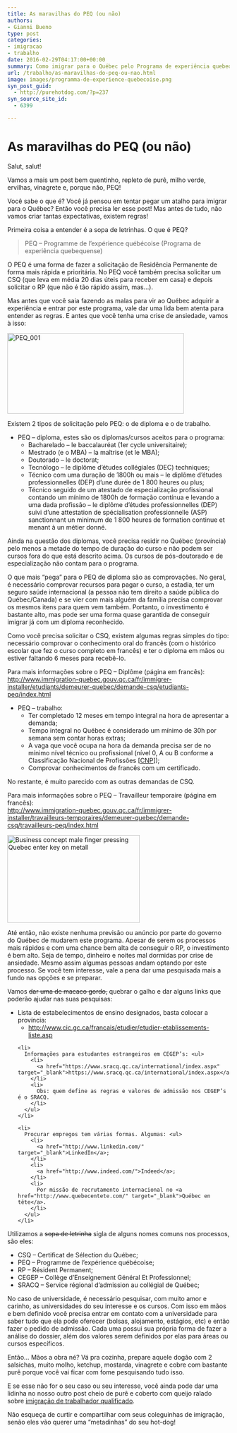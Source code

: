 ```yaml
---
title: As maravilhas do PEQ (ou não)
authors:
- Gianni Bueno
type: post
categories:
- imigracao
- trabalho
date: 2016-02-29T04:17:00+00:00
summary: Como imigrar para o Québec pelo Programa de experiência quebequense (PEQ).
url: /trabalho/as-maravilhas-do-peq-ou-nao.html
image: images/programma-de-experience-quebecoise.png
syn_post_guid:
  - http://purehotdog.com/?p=237
syn_source_site_id:
  - 6399

---
```

<div>
  <h1>
    As maravilhas do PEQ (ou não)
  </h1>

  <p>
    Salut, salut!
  </p>

  <p>
    Vamos a mais um post bem quentinho, repleto de purê, milho verde, ervilhas, vinagrete e, porque não, PEQ!
  </p>

  <p>
    Você sabe o que é? Você já pensou em tentar pegar um atalho para imigrar para o Québec? Então você precisa ler esse post! Mas antes de tudo, não vamos criar tantas expectativas, existem regras!
  </p>

  <p>
    Primeira coisa a entender é a sopa de letrinhas. O que é PEQ?
  </p>

  <blockquote>
    <p>
      PEQ – Programme de l’expérience québécoise (Programa de experiência quebequense)
    </p>
  </blockquote>

  <p>
    O PEQ é uma forma de fazer a solicitação de Residência Permanente de forma mais rápida e prioritária. No PEQ você também precisa solicitar um CSQ (que leva em média 20 dias úteis para receber em casa) e depois solicitar o RP (que não é tão rápido assim, mas…).
  </p>

  <p>
    Mas antes que você saia fazendo as malas para vir ao Québec adquirir a experiência e entrar por este programa, vale dar uma lida bem atenta para entender as regras. E antes que você tenha uma crise de ansiedade, vamos à isso:
  </p>

  <p>
    <img class="pull-left alignnone" src="https://purehotdogdotcom.files.wordpress.com/2016/02/peq_001.jpg?w=760" alt="PEQ_001" width="400" height="183" />
  </p>

  <p>
    Existem 2 tipos de solicitação pelo PEQ: o de diploma e o de trabalho.
  </p>

  <ul>
    <li>
      PEQ – diploma, estes são os diplomas/cursos aceitos para o programa: <ul>
        <li>
          Bacharelado – le baccalauréat (1er cycle universitaire);
        </li>
        <li>
          Mestrado (e o MBA) – la maîtrise (et le MBA);
        </li>
        <li>
          Doutorado – le doctorat;
        </li>
        <li>
          Tecnólogo – le diplôme d’études collégiales (DEC) techniques;
        </li>
        <li>
          Técnico com uma duração de 1800h ou mais – le diplôme d’études professionnelles (DEP) d’une durée de 1 800 heures ou plus;
        </li>
        <li>
          Técnico seguido de um atestado de especialização profissional contando um mínimo de 1800h de formação contínua e levando a uma dada profissão – le diplôme d’études professionnelles (DEP) suivi d’une attestation de spécialisation professionnelle (ASP) sanctionnant un minimum de 1 800 heures de formation continue et menant à un métier donné.
        </li>
      </ul>
    </li>
  </ul>

  <p>
    Ainda na questão dos diplomas, você precisa residir no Québec (província) pelo menos a metade do tempo de duração do curso e não podem ser cursos fora do que está descrito acima. Os cursos de pós-doutorado e de especialização não contam para o programa.
  </p>

  <p>
    O que mais “pega” para o PEQ de diploma são as comprovações. No geral, é necessário comprovar recursos para pagar o curso, a estadia, ter um seguro saúde internacional (a pessoa não tem direito a saúde pública do Québec/Canada) e se vier com mais alguém da família precisa comprovar os mesmos itens para quem vem também. Portanto, o investimento é bastante alto, mas pode ser uma forma quase garantida de conseguir imigrar já com um diploma reconhecido.
  </p>

  <p>
    Como você precisa solicitar o CSQ, existem algumas regras simples do tipo: necessário comprovar o conhecimento oral do francês (com o histórico escolar que fez o curso completo em francês) e ter o diploma em mãos ou estiver faltando 6 meses para recebê-lo.
  </p>

  <p>
    Para mais informações sobre o PEQ – Diplôme (página em francês):<br /> <a href="http://www.immigration-quebec.gouv.qc.ca/fr/immigrer-installer/etudiants/demeurer-quebec/demande-csq/etudiants-peq/index.html" target="_blank">http://www.immigration-quebec.gouv.qc.ca/fr/immigrer-installer/etudiants/demeurer-quebec/demande-csq/etudiants-peq/index.html</a>
  </p>

  <ul>
    <li>
      PEQ – trabalho: <ul>
        <li>
          Ter completado 12 meses em tempo integral na hora de apresentar a demanda;
        </li>
        <li>
          Tempo integral no Québec é considerado um mínimo de 30h por semana sem contar horas extras;
        </li>
        <li>
          A vaga que você ocupa na hora da demanda precisa ser de no mínimo nível técnico ou profissional (nível 0, A ou B conforme a Classificação Nacional de Profissões [<a href="http://www.cic.gc.ca/francais/immigrer/qualifie/cnp.asp" target="_blank">CNP</a>]);
        </li>
        <li>
          Comprovar conhecimentos de francês com um certificado.
        </li>
      </ul>
    </li>
  </ul>

  <p>
    No restante, é muito parecido com as outras demandas de CSQ.
  </p>

  <p>
    Para mais informações sobre o PEQ – Travailleur temporaire (página em francês):<br /> <a href="http://www.immigration-quebec.gouv.qc.ca/fr/immigrer-installer/travailleurs-temporaires/demeurer-quebec/demande-csq/travailleurs-peq/index.html" target="_blank">http://www.immigration-quebec.gouv.qc.ca/fr/immigrer-installer/travailleurs-temporaires/demeurer-quebec/demande-csq/travailleurs-peq/index.html</a>
  </p>

  <p>
    <img src="https://purehotdogdotcom.files.wordpress.com/2016/02/fotolia_58654228_xs1.jpg?w=300&h=199" alt="Business concept male finger pressing Quebec enter key on metall" width="300" height="199" />
  </p>

  <p>
    Até então, não existe nenhuma previsão ou anúncio por parte do governo do Québec de mudarem este programa. Apesar de serem os processos mais rápidos e com uma chance bem alta de conseguir o RP, o investimento é bem alto. Seja de tempo, dinheiro e noites mal dormidas por crise de ansiedade. Mesmo assim algumas pessoas andam optando por este processo. Se você tem interesse, vale a pena dar uma pesquisada mais a fundo nas opções e se preparar.
  </p>

  <p>
    Vamos <del>dar uma de macaco gordo,</del> quebrar o galho e dar alguns links que poderão ajudar nas suas pesquisas:
  </p>

  <ul>
    <li>
      Lista de estabelecimentos de ensino designados, basta colocar a província: <ul>
        <li>
          <a href="http://www.cic.gc.ca/francais/etudier/etudier-etablissements-liste.asp" target="_blank">http://www.cic.gc.ca/francais/etudier/etudier-etablissements-liste.asp</a>
        </li>
      </ul>
    </li>

    <li>
      Informações para estudantes estrangeiros em CEGEP’s: <ul>
        <li>
          <a href="https://www.sracq.qc.ca/international/index.aspx" target="_blank">https://www.sracq.qc.ca/international/index.aspx</a>
        </li>
        <li>
          Obs: quem define as regras e valores de admissão nos CEGEP’s é o SRACQ.
        </li>
      </ul>
    </li>

    <li>
      Procurar empregos tem várias formas. Algumas: <ul>
        <li>
          <a href="http://www.linkedin.com/" target="_blank">LinkedIn</a>;
        </li>
        <li>
          <a href="http://www.indeed.com/">Indeed</a>;
        </li>
        <li>
          Por missão de recrutamento internacional no <a href="http://www.quebecentete.com/" target="_blank">Québec en tête</a>.
        </li>
      </ul>
    </li>
  </ul>

  <p>
    Utilizamos a <del>sopa de letrinha</del> sigla de alguns nomes comuns nos processos, são eles:
  </p>

  <ul>
    <li>
      CSQ – Certificat de Sélection du Québec;
    </li>
    <li>
      PEQ – Programme de l’expérience québécoise;
    </li>
    <li>
      RP – Résident Permanent;
    </li>
    <li>
      CEGEP – Collège d’Enseignement Général Et Professionnel;
    </li>
    <li>
      SRACQ – Service régional d’admission au collégial de Québec;
    </li>
  </ul>

  <p>
    No caso de universidade, é necessário pesquisar, com muito amor e carinho, as universidades do seu interesse e os cursos. Com isso em mãos e bem definido você precisa entrar em contato com a universidade para saber tudo que ela pode oferecer (bolsas, alojamento, estágios, etc) e então fazer o pedido de admissão. Cada uma possui sua própria forma de fazer a análise do dossier, além dos valores serem definidos por elas para áreas ou cursos específicos.
  </p>

  <p>
    Então… Mãos a obra né? Vá pra cozinha, prepare aquele dogão com 2 salsichas, muito molho, ketchup, mostarda, vinagrete e cobre com bastante purê porque você vai ficar com fome pesquisando tudo isso.
  </p>

  <p>
    E se esse não for o seu caso ou seu interesse, você ainda pode dar uma lidinha no nosso outro post cheio de purê e coberto com queijo ralado sobre <a href="https://www.canadaagora.com/purenohotdog/imigrando-para-o-quebec.html">imigração de trabalhador qualificado</a>.
  </p>

  <p>
    Não esqueça de curtir e compartilhar com seus coleguinhas de imigração, senão eles vão querer uma “metadinhas” do seu hot-dog!
  </p>
</div>

<a href="http://feeds.wordpress.com/1.0/gocomments/purehotdogdotcom.wordpress.com/237/" rel="nofollow"><img src="http://feeds.wordpress.com/1.0/comments/purehotdogdotcom.wordpress.com/237/" alt="" border="0" /></a><img src="https://pixel.wp.com/b.gif?host=purehotdog.com&blog=107441638&post=237&subd=purehotdogdotcom&ref=&feed=1" alt="" width="1" height="1" border="0" />